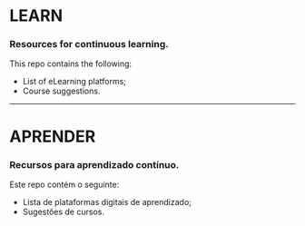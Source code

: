 # LEARN
### Resources for continuous learning.
This repo contains the following:
- List of eLearning platforms;
- Course suggestions.

---

# APRENDER
### Recursos para aprendizado contínuo.
Este repo contém o seguinte:
- Lista de plataformas digitais de aprendizado;
- Sugestões de cursos.
